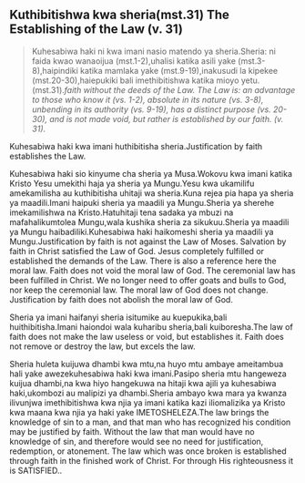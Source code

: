 ## Kuthibitishwa kwa sheria(mst.31) The Establishing of the Law (v. 31)

> Kuhesabiwa haki ni kwa imani nasio matendo ya sheria.Sheria: ni faida kwao wanaoijua (mst.1-2),uhalisi katika asili yake (mst.3-8),haipindiki katika mamlaka yake (mst.9-19),inakusudi la kipekee (mst.20-30),haiepukiki bali imethibitishwa katika mioyo yetu.(mst.31).*faith without the deeds of the Law. The Law is: an advantage to those who know it (vs. 1-2), absolute in its nature (vs. 3-8), unbending in its authority (vs. 9-19), has a distinct purpose (vs. 20-30), and is not made void, but rather is established	by our faith. (v. 31).*

<!-- -->

Kuhesabiwa haki kwa imani huthibitisha sheria.Justification by faith establishes the Law.

Kuhesabiwa haki sio kinyume cha sheria ya Musa.Wokovu kwa imani katika Kristo Yesu umekithi haja ya sheria ya Mungu.Yesu kwa ukamilifu amekamilisha au kuthibitisha uhitaji wa sheria.Kuna rejea pia hapa ya sheria ya maadili.Imani haipuki sheria ya maadili ya Mungu.Sheria ya sherehe imekamilishwa na Kristo.Hatuhitaji tena sadaka ya mbuzi na mafahalikumtolea Mungu,wala kushika sheria za sikukuu.Sheria ya maadili ya Mungu haibadiliki.Kuhesabiwa haki haikomeshi sheria ya maadili ya Mungu.Justification by faith is not against the Law of Moses. Salvation by faith in Christ satisfied the Law of God. Jesus completely fulfilled or established the demands of the Law. There is also a reference here the moral law. Faith does not void the moral law of God.
The ceremonial law has been fulfilled in Christ. We no longer need to offer goats and bulls to God, nor keep the ceremonial law. The moral law of God does not change. Justification by faith does not abolish the moral law of God. 

Sheria ya imani haifanyi sheria isitumike au kuepukika,bali huithibitisha.Imani haiondoi wala kuharibu sheria,bali kuiboresha.The law of faith does not make the law useless or void, but establishes it. Faith does not remove or destroy the law, but excels the law. 

Sheria huleta kuijuwa dhambi kwa mtu,na huyo mtu ambaye ameitambua hali yake awezekuhesabiwa haki kwa imani.Pasipo sheria mtu hangeweza kuijua dhambi,na kwa hiyo hangekuwa na hitaji kwa ajili ya kuhesabiwa haki,ukombozi au malipizi ya dhambi.Sheria ambayo kwa mara ya kwanza ilivunjwa imethibitishwa kwa njia ya imani katika kazi iliomalizika ya Kristo kwa maana kwa njia ya haki yake IMETOSHELEZA.The law brings the knowledge of sin to a man, and that man who has recognized his condition may be justified by faith. Without the law that man would have no knowledge of sin, and therefore would see no need for justification, redemption, or atonement. The law which was once broken is established through faith in the finished work of Christ. For through His righteousness it is SATISFIED..
